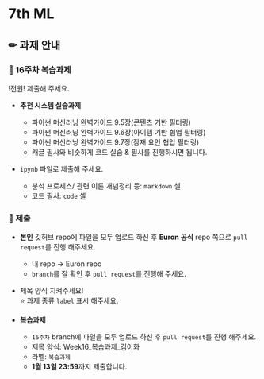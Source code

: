 # 7th ML

## ✏ 과제 안내
### 📍 16주차 복습과제
!전원! 제출해 주세요.

- **추천 시스템 실습과제**  
  - 파이썬 머신러닝 완벽가이드 9.5장(콘텐츠 기반 필터링)
  - 파이썬 머신러닝 완벽가이드 9.6장(아이템 기반 협업 필터링)
  - 파이썬 머신러닝 완벽가이드 9.7장(잠재 요인 협업 필터링)
  - 캐글 필사와 비슷하게 코드 실습 & 필사를 진행하시면 됩니다.
            
- ```ipynb``` 파일로 제출해 주세요.
  - 분석 프로세스/ 관련 이론 개념정리 등: ```markdown``` 셀
  - 코드 필사: ```code``` 셀

### 📍 제출
- **본인** 깃허브 repo에 파일을 모두 업로드 하신 후 **Euron 공식** repo 쪽으로 ```pull request```를 진행 해주세요.
  - 내 repo -> Euron repo
  - ```branch```를 잘 확인 후 ```pull request```를 진행해 주세요. 
- 제목 양식 지켜주세요!  
⭐ 과제 종류 ```label``` 표시 해주세요.
  
- **복습과제**
  - ```16주차``` branch에 파일을 모두 업로드 하신 후 ```pull request```를 진행 해주세요.
  - 제목 양식: Week16_복습과제_김이화
  - 라벨: ```복습과제```
  - **1월 13일 23:59**까지 제출합니다.
